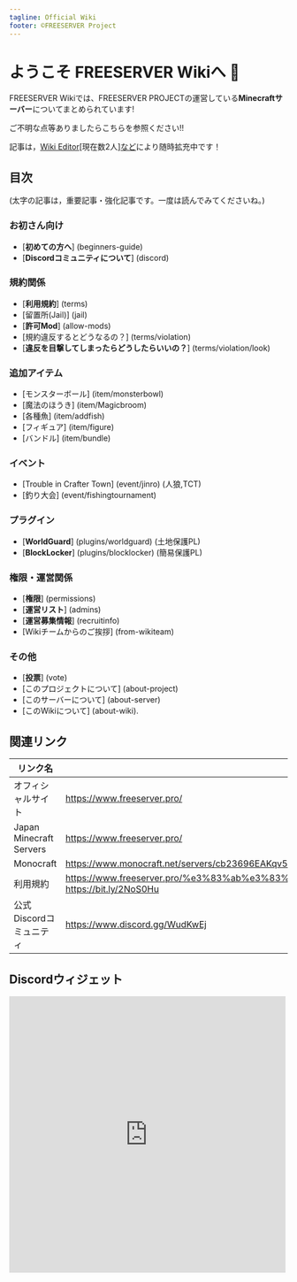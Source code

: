```yaml
---
tagline: Official Wiki
footer: ©FREESERVER Project 
---
```

# ようこそ FREESERVER Wikiへ :tada:

FREESERVER Wikiでは、FREESERVER PROJECTの運営している**Minecraftサーバー**についてまとめられています!

ご不明な点等ありましたらこちらを参照ください!!

記事は，[Wiki Editor](http://wiki.freeserver.pro/admins#Wiki%20Editor)[現在数2人][など](about-wiki#%E7%B7%A8%E9%9B%86%E8%80%85%E3%83%AA%E3%82%B9%E3%83%88)により随時拡充中です！
## 目次
(太字の記事は，重要記事・強化記事です。一度は読んでみてくださいね。)
### お初さん向け
- [**初めての方へ**] (beginners-guide)
- [**Discordコミュニティについて**] (discord)
### 規約関係
- [**利用規約**] (terms)
- [留置所(Jail)] (jail)
- [**許可Mod**] (allow-mods)
- [規約違反するとどうなるの？] (terms/violation)
- [**違反を目撃してしまったらどうしたらいいの？**] (terms/violation/look)
### 追加アイテム
- [モンスターボール] (item/monsterbowl)
- [魔法のほうき] (item/Magicbroom)
- [各種魚] (item/addfish)
- [フィギュア] (item/figure)
- [バンドル] (item/bundle)
### イベント
- [Trouble in Crafter Town] (event/jinro) (人狼,TCT)
- [釣り大会] (event/fishingtournament)
### プラグイン
- [**WorldGuard**] (plugins/worldguard) (土地保護PL)
- [**BlockLocker**] (plugins/blocklocker) (簡易保護PL)
### 権限・運営関係
- [**権限**] (permissions)
- [**運営リスト**] (admins)
- [**運営募集情報**] (recruitinfo)
- [Wikiチームからのご挨拶] (from-wikiteam)
### その他
- [**投票**] (vote)
- [このプロジェクトについて] (about-project)
- [このサーバーについて] (about-server)
- [このWikiについて] (about-wiki).
## 関連リンク

| リンク名 | リンク |
| ---- | ---- |
| オフィシャルサイト | https://www.freeserver.pro/ |
| Japan Minecraft Servers | https://www.freeserver.pro/ |
| Monocraft | https://www.monocraft.net/servers/cb23696EAKqv51cX1L6U |
| 利用規約 | https://www.freeserver.pro/%e3%83%ab%e3%83%bc%e3%83%ab%e3%83%bb%e5%90%84%e7%a8%ae%e6%a1%88%e5%86%85/ <br> https://bit.ly/2NoS0Hu
| 公式Discordコミュニティ | https://www.discord.gg/WudKwEj |

## Discordウィジェット
<iframe src="https://discord.com/widget?id=393963617604861952&theme=dark" width="500" height="500" allowtransparency="true" frameborder="0" sandbox="allow-popups allow-popups-to-escape-sandbox allow-same-origin allow-scripts"></iframe>